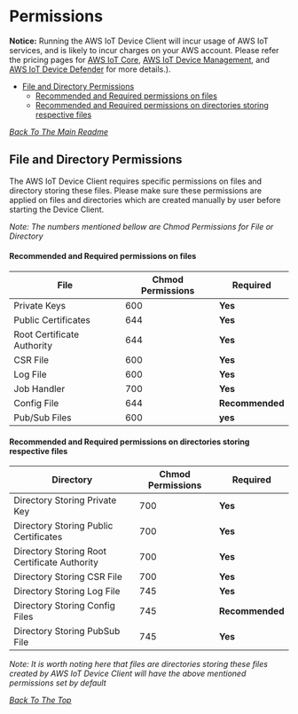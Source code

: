 # Permissions
 **Notice:** Running the AWS IoT Device Client will incur usage of AWS IoT services, and is likely to incur charges on your AWS account. Please refer the pricing pages for [AWS IoT Core](https://aws.amazon.com/iot-core/pricing/), [AWS IoT Device Management](https://aws.amazon.com/iot-device-management/pricing/), and [AWS IoT Device Defender](https://aws.amazon.com/iot-device-defender/pricing/) for more details.).

  * [File and Directory Permissions](#file-and-directory-permissions)
      - [Recommended and Required permissions on files](#recommended-and-required-permissions-on-files)
      - [Recommended and Required permissions on directories storing respective files](#recommended-and-required-permissions-on-directories-storing-respective-files)

[*Back To The Main Readme*](../README.md)

## File and Directory Permissions
The AWS IoT Device Client requires specific permissions on files and directory storing these files. Please make sure these permissions are applied on files and directories which are created manually by user before starting the Device Client.

*Note: The numbers mentioned bellow are Chmod Permissions for File or Directory*

#### Recommended and Required permissions on files
File          | Chmod Permissions | Required |
------------- | ------------- | -------------
Private Keys  | 600 | **Yes**
Public Certificates | 644 | **Yes**
Root Certificate Authority | 644 | **Yes**
CSR File  | 600 | **Yes**
Log File  | 600 | **Yes**
Job Handler | 700 | **Yes**
Config File | 644 | **Recommended**
Pub/Sub Files | 600 | **yes**


#### Recommended and Required permissions on directories storing respective files
Directory     | Chmod Permissions | Required |
------------- | ------------- | ------------- 
Directory Storing Private Key | 700 | **Yes**
Directory Storing Public Certificates   | 700 | **Yes**
Directory Storing Root Certificate Authority | 700 | **Yes**
Directory Storing CSR File  | 700 | **Yes**
Directory Storing Log File  | 745 | **Yes**
Directory Storing Config Files | 745 | **Recommended**
Directory Storing PubSub File  | 745 | **Yes**

*Note: It is worth noting here that files are directories storing these files created by AWS IoT Device Client will have the above mentioned permissions set by default*

[*Back To The Top*](#permissions)